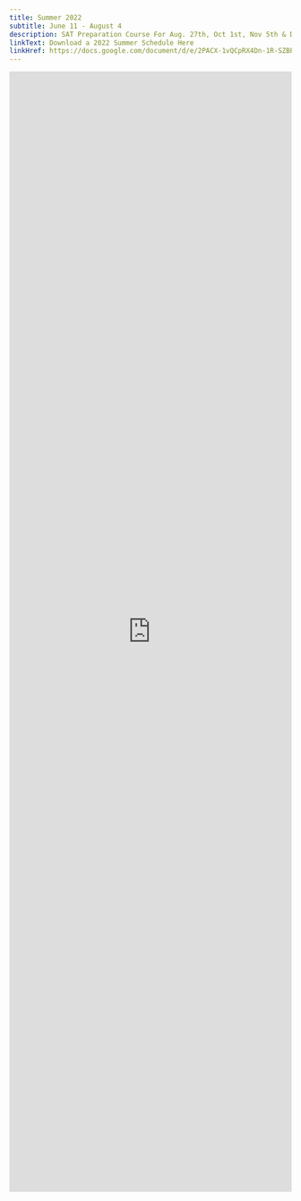 ```yaml
---
title: Summer 2022
subtitle: June 11 - August 4
description: SAT Preparation Course For Aug. 27th, Oct 1st, Nov 5th & Dec 3rd SAT Test
linkText: Download a 2022 Summer Schedule Here
linkHref: https://docs.google.com/document/d/e/2PACX-1vQCpRX4Dn-1R-SZBPdBr4k5DFOQlQONrwEGqEjDwFSsSTJYz8UACBxj9yc88_VVFUKot5KlnwLId_dn/pub
---
```

<iframe width='100%' height='2000' style='border:none;' src="https://docs.google.com/document/d/e/2PACX-1vQCpRX4Dn-1R-SZBPdBr4k5DFOQlQONrwEGqEjDwFSsSTJYz8UACBxj9yc88_VVFUKot5KlnwLId_dn/pub?embedded=true"></iframe>